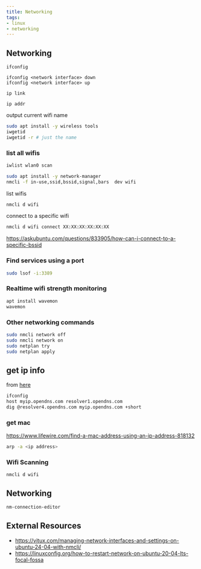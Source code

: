 ```yaml
---
title: Networking
tags:
- linux
- networking
---
```


## Networking

```
ifconfig
```

```
ifconfig <network interface> down
ifconfig <network interface> up
```

```
ip link
```

```
ip addr
```

output current wifi name

```bash
sudo apt install -y wireless tools
iwgetid
iwgetid -r # just the name
```

### list all wifis

```bash
iwlist wlan0 scan
```

```bash
sudo apt install -y network-manager
nmcli -f in-use,ssid,bssid,signal,bars  dev wifi
```

list wifis

```bash
nmcli d wifi
```

connect to a specific wifi

```bash
nmcli d wifi connect XX:XX:XX:XX:XX:XX
```

<https://askubuntu.com/questions/833905/how-can-i-connect-to-a-specific-bssid>

### Find services using a port

```bash
sudo lsof -i:3389
```

### Realtime wifi strength monitoring

```bash
apt install wavemon
wavemon
```

### Other networking commands

```bash
sudo nmcli network off
sudo nmcli network on
sudo netplan try
sudo netplan apply
```


## get ip info

from [here](https://www.cyberciti.biz/faq/how-to-find-my-public-ip-address-from-command-line-on-a-linux/)

```bash
ifconfig
host myip.opendns.com resolver1.opendns.com
dig @resolver4.opendns.com myip.opendns.com +short
```

### get mac

<https://www.lifewire.com/find-a-mac-address-using-an-ip-address-818132>

```bash
arp -a <ip address>
```

### Wifi Scanning

```
nmcli d wifi
```
## Networking

```bash
nm-connection-editor
```
## External Resources

* <https://vitux.com/managing-network-interfaces-and-settings-on-ubuntu-24-04-with-nmcli/>
* <https://linuxconfig.org/how-to-restart-network-on-ubuntu-20-04-lts-focal-fossa>